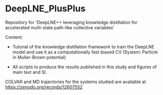 # DeepLNE_PlusPlus
Repository for 'DeepLNE++ leveraging knowledge distillation for accelerated multi-state path-like collective variables'

Content:

- Tutorial of the knowledge distillation framework to train the DeepLNE model and use it as a computationally fast biased CV (System: Particle in Muller-Brown potential)

- All scripts to produce the results published in this study and figures of main text and SI.

COLVAR and MD trajectories for the systems studied are available at https://zenodo.org/records/12607552

